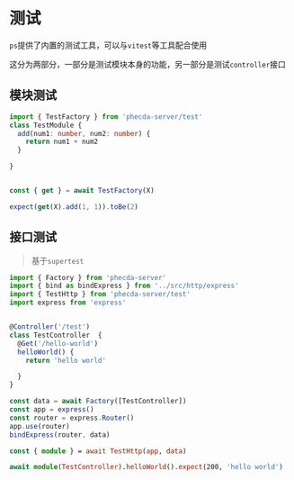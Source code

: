 # 测试
`ps`提供了内置的测试工具，可以与`vitest`等工具配合使用

这分为两部分，一部分是测试模块本身的功能，另一部分是测试`controller`接口

## 模块测试

```ts
import { TestFactory } from 'phecda-server/test'
class TestModule {
  add(num1: number, num2: number) {
    return num1 + num2
  }

}


const { get } = await TestFactory(X)

expect(get(X).add(1, 1)).toBe(2)
```


## 接口测试
> 基于`supertest`
```ts
import { Factory } from 'phecda-server'
import { bind as bindExpress } from '../src/http/express'
import { TestHttp } from 'phecda-server/test'
import express from 'express'


@Controller('/test')
class TestController  {
  @Get('/hello-world')
  helloWorld() {
    return 'hello world'

  }
}

const data = await Factory([TestController])
const app = express()
const router = express.Router()
app.use(router)
bindExpress(router, data)

const { module } = await TestHttp(app, data)

await module(TestController).helloWorld().expect(200, 'hello world')


```